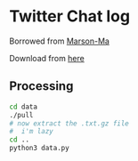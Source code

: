 # Twitter Chat log

Borrowed from [Marson-Ma](https://github.com/Marsan-Ma/chat_corpus/)

Download from [here](https://raw.githubusercontent.com/Marsan-Ma/chat_corpus/master/twitter_en.txt.gz)

## Processing

```bash
cd data
./pull
# now extract the .txt.gz file
#  i'm lazy
cd ..
python3 data.py
```

